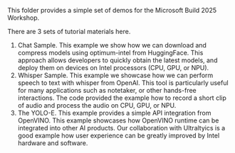 This folder provides a simple set of demos for the Microsoft Build 2025 Workshop.

There are 3 sets of tutorial materials here.

1. Chat Sample. This example we show how we can download and compress models using optimum-intel from HuggingFace. This approach allows developers to quickly obtain the latest models, and deploy them on devices on Intel processors (CPU, GPU, or NPU).
2. Whisper Sample. This example we showcase how we can perform speech to text with whisper from OpenAI. This tool is particularly useful for many applications such as notetaker, or other hands-free interactions. The code provided the example how to record a short clip of audio and process the audio on CPU, GPU, or NPU.
3. The YOLO-E. This example provides a simple API integration from OpenVINO. This example showcases how OpenVINO runtime can be integrated into other AI products. Our collaboration with Ultraltyics is a good example how user experience can be greatly improved by Intel hardware and software. 
